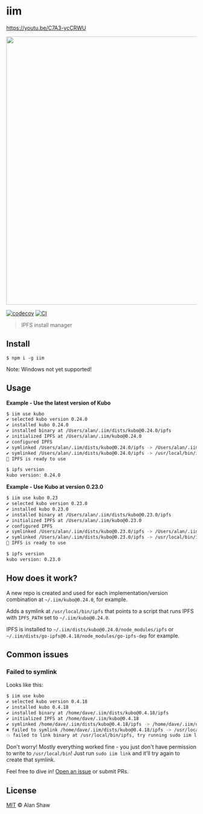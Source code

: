 # iim

<https://youtu.be/C7A3-ycCRWU>

<img src="https://bafybeigyvdbj3vxzkckpicj5lys7m4d7euvtvobcollw4gwrott2nnkyji.ipfs.w3s.link/iim.png" width="710" />

[![codecov](https://img.shields.io/codecov/c/github/alanshaw/iim.svg?style=flat-square)](https://codecov.io/gh/alanshaw/iim)
[![CI](https://img.shields.io/github/actions/workflow/status/alanshaw/iim/js-test-and-release.yml?branch=master\&style=flat-square)](https://github.com/alanshaw/iim/actions/workflows/js-test-and-release.yml?query=branch%3Amaster)

> IPFS install manager

## Install

```console
$ npm i -g iim
```

Note: Windows not yet supported!

## Usage

**Example - Use the latest version of Kubo**

```sh
$ iim use kubo
✔ selected kubo version 0.24.0
✔ installed kubo 0.24.0
✔ installed binary at /Users/alan/.iim/dists/kubo@0.24.0/ipfs
✔ initialized IPFS at /Users/alan/.iim/kubo@0.24.0
✔ configured IPFS
✔ symlinked /Users/alan/.iim/dists/kubo@0.24.0/ipfs -> /Users/alan/.iim/dists/current
✔ symlinked /Users/alan/.iim/dists/kubo@0.24.0/ipfs -> /usr/local/bin/ipfs
🚀 IPFS is ready to use

$ ipfs version
kubo version: 0.24.0
```

**Example - Use Kubo at version 0.23.0**

```sh
$ iim use kubo 0.23
✔ selected kubo version 0.23.0
✔ installed kubo 0.23.0
✔ installed binary at /Users/alan/.iim/dists/kubo@0.23.0/ipfs
✔ initialized IPFS at /Users/alan/.iim/kubo@0.23.0
✔ configured IPFS
✔ symlinked /Users/alan/.iim/dists/kubo@0.23.0/ipfs -> /Users/alan/.iim/dists/current
✔ symlinked /Users/alan/.iim/dists/kubo@0.23.0/ipfs -> /usr/local/bin/ipfs
🚀 IPFS is ready to use

$ ipfs version
kubo version: 0.23.0
```

## How does it work?

A new repo is created and used for each implementation/version combination at `~/.iim/kubo@0.24.0`, for example.

Adds a symlink at `/usr/local/bin/ipfs` that points to a script that runs IPFS with `IPFS_PATH` set to `~/.iim/kubo@0.24.0`.

IPFS is installed to `~/.iim/dists/kubo@0.24.0/node_modules/ipfs` or `~/.iim/dists/go-ipfs@0.4.18/node_modules/go-ipfs-dep` for example.

## Common issues

### Failed to symlink

Looks like this:

```sh
$ iim use kubo
✔ selected kubo version 0.4.18
✔ installed kubo 0.4.18
✔ installed binary at /home/dave/.iim/dists/kubo@0.4.18/ipfs
✔ initialized IPFS at /home/dave/.iim/kubo@0.4.18
✔ symlinked /home/dave/.iim/dists/kubo@0.4.18/ipfs -> /home/dave/.iim/dists/current
✖ failed to symlink /home/dave/.iim/dists/kubo@0.4.18/ipfs -> /usr/local/bin/ipfs
💥 failed to link binary at /usr/local/bin/ipfs, try running sudo iim link
```

Don't worry! Mostly everything worked fine - you just don't have permission to write to `/usr/local/bin`! Just run `sudo iim link` and it'll try again to create that symlink.

Feel free to dive in! [Open an issue](https://github.com/alanshaw/iim/issues/new) or submit PRs.

## License

[MIT](LICENSE) © Alan Shaw

